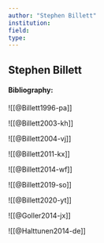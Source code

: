 ```yaml
---
author: "Stephen Billett"
institution:
field:
type:
---
```


## Stephen Billett
#### Bibliography:

![[@Billett1996-pa]]

![[@Billett2003-kh]]

![[@Billett2004-vj]]

![[@Billett2011-kx]]

![[@Billett2014-wf]]

![[@Billett2019-so]]

![[@Billett2020-yt]]

![[@Goller2014-jx]]

![[@Halttunen2014-de]]
